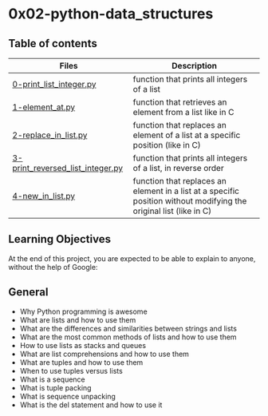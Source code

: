 # 0x02-python-data_structures

## Table of contents

Files | Description
------ | -------
[0-print_list_integer.py](https://github.com/ronroeandassociates/holbertonschool-higher_level_programming/blob/main/0x02-python-data_structures/0-print_list_integer.py) | function that prints all integers of a list
[1-element_at.py](https://github.com/ronroeandassociates/holbertonschool-higher_level_programming/blob/main/0x02-python-data_structures/1-element_at.py) | function that retrieves an element from a list like in C
[2-replace_in_list.py](https://github.com/ronroeandassociates/holbertonschool-higher_level_programming/blob/main/0x02-python-data_structures/2-replace_in_list.py) | function that replaces an element of a list at a specific position (like in C)
[3-print_reversed_list_integer.py](https://github.com/ronroeandassociates/holbertonschool-higher_level_programming/blob/main/0x02-python-data_structures/3-print_reversed_list_integer.py) | function that prints all integers of a list, in reverse order
[4-new_in_list.py](https://github.com/ronroeandassociates/holbertonschool-higher_level_programming/blob/main/0x02-python-data_structures/4-new_in_list.py) | function that replaces an element in a list at a specific position without modifying the original list (like in C) 

## Learning Objectives
At the end of this project, you are expected to be able to explain to anyone, without the help of Google:

## General
- Why Python programming is awesome
- What are lists and how to use them
- What are the differences and similarities between strings and lists
- What are the most common methods of lists and how to use them
- How to use lists as stacks and queues
- What are list comprehensions and how to use them
- What are tuples and how to use them
- When to use tuples versus lists
- What is a sequence
- What is tuple packing
- What is sequence unpacking
- What is the del statement and how to use it
